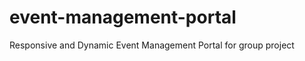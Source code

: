 # event-management-portal
Responsive and Dynamic Event Management Portal for group project
<!DOCTYPE html>
<html>
  <head>
    <title>Homepage</title>
  </head>
</html>

